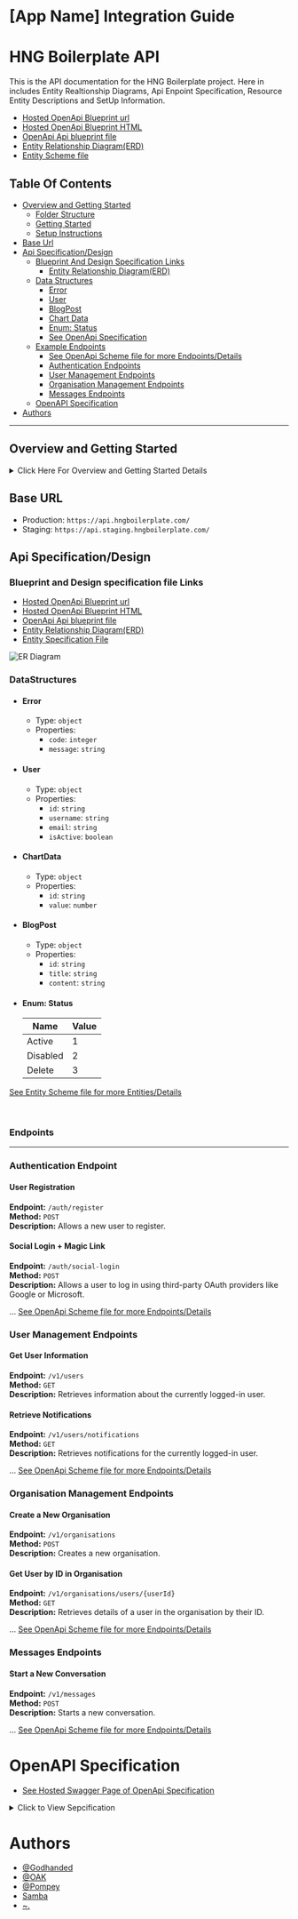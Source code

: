 # [App Name] Integration Guide

# HNG Boilerplate API

This is the API documentation for the HNG Boilerplate project.
Here in includes Entity Realtionship Diagrams, Api Enpoint Specification, Resource Entity Descriptions and SetUp Information.

- [Hosted OpenApi Blueprint url](https://app.swaggerhub.com/apis-docs/GODHANDED0/hng-boilerplate_api/1.0.0)
- [Hosted OpenApi Blueprint HTML](https://hng11openapi.netlify.app/)
- [OpenApi Api blueprint file](https://app.swaggerhub.com/apis/GODHANDED0/hng-boilerplate_api/1.0.0)
- [Entity Relationship Diagram(ERD)](https://i.ibb.co/T4P0YmM/ERDiagram.jpg)
- [Entity Scheme file](https://drive.google.com/file/d/1758mgRWgUcXct-9Yippf-wIPG9dAZb7N/view?usp=sharing)

## Table Of Contents
- [Overview and Getting Started](#overview-and-getting-started)
  - [Folder Structure](#folder-structure)
  - [Getting Started](#getting-started)
  - [Setup Instructions](#setup-instructions)
- [Base Url](#base-url)
- [Api Specification/Design](#api-specificationdesign)
  - [Blueprint And Design Specification Links](#blueprint-and-design-specification-file-links)
    - [Entity Relationship Diagram(ERD)](#blueprint-and-design-specification-file-links)
  - [Data Structures](#datastructures)
    - [Error](#error)
    - [User](#user)
    - [BlogPost](#blogpost)
    - [Chart Data](#chartdata)
    - [Enum: Status](#enum-status)
    - [See OpenApi Specification]()
  - [Example Endpoints](#endpoints)
      - [See OpenApi Scheme file for more Endpoints/Details](#openapi-specification)
      - [Authentication Endpoints](#authentication-endpoint)
      - [User Management Endpoints](#user-management-endpoints)
      - [Organisation Management Endpoints](#organisation-management-endpoints)
      - [Messages Endpoints](#messages-endpoints)
  - [OpenAPI Specification](#openapi-specification)
- [Authors](#authors)

<hr>

## Overview and Getting Started  
<details id="overview-and-getting-started" >

  <summary>
  Click Here For Overview and Getting Started Details
  </summary>

  [Description]

  ## Folder Structure

  ```
  |--- .vscode
  |--- src
  |    |--- Hng.Application
  |    |--- Hng.Application.Test
  |    |--- Hng.Domain
  |    |--- Hng.Infrastructure
  |    |--- Hng.web
  |         |--- Controllers
  |         |--- Program.cs
  |         |--- .dockerignore
  |         |--- Dockerfile
  |         |--- appsettings.json
  |         |--- appsettings.Development.json
  |--- .gitignore
  |--- Hng.Csharp.Web.sln
  ```

  ## Getting started

  Ensure you have your computer setup correctly for development by installing the following

  - .Net 8 with C# 12.0
  - Visual studio 2019 or higher with ASP.Net web installation pack or
  - Visual studio code with .Net and C# dev extensions installed
  - Install .Net maui development pack for future uses

  ## Contribution Guide

  #### If you don't have git on your machine, [install it](https://docs.github.com/en/get-started/quickstart/set-up-git).

  ## Fork this repository

  Fork this repository by clicking on the fork button on the top of this page.
  This will create a copy of this repository in your account.

  ## Clone the repository

  <img align="right" width="300" src="https://firstcontributions.github.io/assets/Readme/clone.png" alt="clone this repository" />

  Now clone the forked repository to your machine. Go to your GitHub account, open the forked repository, click on the code button and then click the _copy to clipboard_ icon.

  Open a terminal and run the following git command:

  ```bash
  git clone "url you just copied"
  ```

  where "url you just copied" (without the quotation marks) is the url to this repository (your fork of this project). See the previous steps to obtain the url.

  <img align="right" width="300" src="https://firstcontributions.github.io/assets/Readme/copy-to-clipboard.png" alt="copy URL to clipboard" />

  For example:

  ```bash
  git clone git@github.com:this-is-you/hng_project.git
  ```

  where `this-is-you` is your GitHub username. Here you're copying the contents of the first-contributions repository on GitHub to your computer.

  ## Create a branch

  Change to the repository directory on your computer (if you are not already there):

  ```bash
  cd hng_project
  ```

  Now create a branch using the `git switch` command:

  ```bash
  git switch -c your-new-branch-name
  ```

  For example:

  ```bash
  git switch -c add-alonzo-church
  ```

  ### Make Changes

  Make your changes to the codebase. Ensure your code follows the project's coding standards and guidelines.

  ### Run Tests

  Run the existing tests to ensure your changes do not break anything. If you added new functionality, write corresponding tests and run them.

  ## commit those changes

  Now open `Contributors.md` file in a text editor, add your name to it. Don't add it at the beginning or end of the file. Put it anywhere in between. Now, save the file.

  <img align="right" width="450" src="https://firstcontributions.github.io/assets/Readme/git-status.png" alt="git status" />

  If you go to the project directory and execute the command `git status`, you'll see there are changes.

  Add those changes to the branch you just created using the `git add` command:

  ## Push changes to GitHub

  Push your changes using the command `git push`:

  ```bash
  git push -u origin your-branch-name
  ```

  replacing `your-branch-name` with the name of the branch you created earlier.

  <details>
  <summary> <strong>If you get any errors while pushing, click here:</strong> </summary>

  - ### Authentication Error
      <pre>remote: Support for password authentication was removed on August 13, 2021. Please use a personal access token instead.
    remote: Please see https://github.blog/2020-12-15-token-authentication-requirements-for-git-operations/ for more information.
    fatal: Authentication failed for 'https://github.com/<your-username>/first-contributions.git/'</pre>
    Go to [GitHub's tutorial](https://docs.github.com/en/authentication/connecting-to-github-with-ssh/adding-a-new-ssh-key-to-your-github-account) on generating and configuring an SSH key to your account.

  </details>

  ## Submit your changes for review into Staging

  If you go to your repository on GitHub, you'll see a `Compare & pull request` button. Click on that button.

  <img style="float: right;" src="https://firstcontributions.github.io/assets/Readme/compare-and-pull.png" alt="create a pull request" />

  Now submit the pull request.

  <img style="float: right;" src="https://firstcontributions.github.io/assets/Readme/submit-pull-request.png" alt="submit pull request" />

  Soon your changes will be merged into the staging branch of this project. You will get a notification email once the changes have been merged.

  ## Setup Instructions

  ### 1. Clone the Repository

  First, clone the repository to your local machine using Git.

  ```sh
  git clone https://github.com/your-username/[app-name].git
  cd [app-name]
  ```

  ### 2. Install Dependencies

  Opening the solution in Visual studio should automatically restore all your dependencies, you can ensure this by right clicking on the solution explorer and clicking `Restore dependencies`.

  If you are using Vscode with the required installations mentioned above, navigate to the project directory and install the required dependencies.

  ```sh
  dotnet restore
  ```

  ### 3. Run the Development Server

  Press `F5` on your keyboard to run the application in debug mode for both Visual studio and Vscode (You may need to open a .cs file to trigger this).

  Alternatively you can `cd` into `src/Hng.Web` project and run the command

  ```sh
  dotnet run
  ```

  ### 4. Verify the Setup

  Depending on the IDE/code editor, you should be greeted with the Swagger documentation page else navigate to `/swagger` to view the documentation
</details>



## Base URL

- Production: `https://api.hngboilerplate.com/`
- Staging: `https://api.staging.hngboilerplate.com/`

## Api Specification/Design
### Blueprint and Design specification file Links
- [Hosted OpenApi Blueprint url](https://app.swaggerhub.com/apis-docs/GODHANDED0/hng-boilerplate_api/1.0.0)
- [Hosted OpenApi Blueprint HTML](https://hng11openapi.netlify.app/)
- [OpenApi Api blueprint file](https://app.swaggerhub.com/apis/GODHANDED0/hng-boilerplate_api/1.0.0)
- [Entity Relationship Diagram(ERD)](https://i.ibb.co/T4P0YmM/ERDiagram.jpg)
- [Entity Specification File](https://drive.google.com/file/d/1758mgRWgUcXct-9Yippf-wIPG9dAZb7N/view?usp=sharing)
     
![ER Diagram](https://i.ibb.co/T4P0YmM/ERDiagram.jpg)

### DataStructures
- #### Error
  - Type: `object`
  - Properties:
    - `code`: `integer`
    - `message`: `string`

- #### User
  - Type: `object`
  - Properties:
    - `id`: `string`
    - `username`: `string`
    - `email`: `string`
    - `isActive`: `boolean`


- #### ChartData
  - Type: `object`
  - Properties:
    - `id`: `string`
    - `value`: `number`

- #### BlogPost
  - Type: `object`
  - Properties:
    - `id`: `string`
    - `title`: `string`
    - `content`: `string`

- #### Enum: Status
  | Name     | Value |
  |----------|-------|
  | Active   | 1     |
  | Disabled | 2     |
  | Delete   | 3     |

[See Entity Scheme file for more Entities/Details]()
  
<br>

### Endpoints
<hr>

### Authentication Endpoint

#### User Registration

**Endpoint:** `/auth/register`  
**Method:** `POST`  
**Description:** Allows a new user to register.

#### Social Login + Magic Link

**Endpoint:** `/auth/social-login`  
**Method:** `POST`  
**Description:** Allows a user to log in using third-party OAuth providers like Google or Microsoft.

...
[See OpenApi Scheme file for more Endpoints/Details](#openapi-specification)

### User Management Endpoints

#### Get User Information

**Endpoint:** `/v1/users`  
**Method:** `GET`  
**Description:** Retrieves information about the currently logged-in user.

#### Retrieve Notifications

**Endpoint:** `/v1/users/notifications`  
**Method:** `GET`  
**Description:** Retrieves notifications for the currently logged-in user.

...
[See OpenApi Scheme file for more Endpoints/Details](https://drive.google.com/file/d/1JXg43RxSbjt6gW8wxkvx2CZfvO_EYuAb/view?usp=sharing)

### Organisation Management Endpoints

#### Create a New Organisation

**Endpoint:** `/v1/organisations`  
**Method:** `POST`  
**Description:** Creates a new organisation.

#### Get User by ID in Organisation

**Endpoint:** `/v1/organisations/users/{userId}`  
**Method:** `GET`  
**Description:** Retrieves details of a user in the organisation by their ID.

...
[See OpenApi Scheme file for more Endpoints/Details](#openapi-specification)

### Messages Endpoints

#### Start a New Conversation

**Endpoint:** `/v1/messages`  
**Method:** `POST`  
**Description:** Starts a new conversation.

...
[See OpenApi Scheme file for more Endpoints/Details](#openapi-specification)

# OpenAPI Specification
- [See Hosted Swagger Page of OpenApi Specification]()
<details>
  <summary> Click to View Sepcification </summary>


## Info
- Version: 3.0.1
- Title: HNG Boilerplate API
- Description: API for the HNG boilerplate project
- Version: 1.0.0

## Servers
- URL: https://api.hngboilerplate.com/
  Description: Main (production) server
- URL: https://api.staging.hngboilerplate.com/
  Description: Staging server

## Components
### Security Schemes
- BearerAuth:
  - Type: http
  - Scheme: bearer

### Schemas
- BaseEntity:
  - Type: object
  - Properties:
    - createdOn:
      - Type: string
      - Format: date-time
    - createdBy:
      - Type: string
    - modifiedOn:
      - Type: string
      - Format: date-time
    - modifiedBy:
      - Type: string
    - status:
      - Type: integer

- Page:
  - Type: object
  - Properties:
    - name:
      - Type: string
      - Example: "page name"
    - content:
      - Type: string
      - Example: |
          <html>
            <head>
              <title>Sample Page</title>
            </head>
            <body>
              <h1>Welcome to the Sample Page</h1>
              <p>This is a simple HTML page example.</p>
            </body>
          </html>

- User:
  - Type: object
  - Properties:
    - id:
      - Type: string
      - Format: uuid
    - name:
      - Type: string
    - email:
      - Type: string
      - Format: email
    - organisationId:
      - Type: string
      - Format: uuid
    - role:
      - Type: string
  - allOf:
    - $ref: '#/components/schemas/BaseEntity'

- InviteFlow:
  - Type: object
  - Properties:
    - id:
      - Type: string
      - Format: uuid
    - email:
      - Type: string
      - Format: email
  - allOf:
    - $ref: '#/components/schemas/BaseEntity'

- Organisation:
  - Type: object
  - Properties:
    - id:
      - Type: string
      - Format: uuid
    - name:
      - Type: string
    - createdAt:
      - Type: string
      - Format: date-time
    - createdby:
      - Type: string
    - modifiedby:
      - Type: string
    - updatedAt:
      - Type: string
      - Format: date-time

- Error:
  - Type: object
  - Properties:
    - code:
      - Type: integer
    - message:
      - Type: string

- LoginRequest:
  - Type: object
  - Properties:
    - email:
      - Type: string
      - Format: email
    - password:
      - Type: string

- LoginResponse:
  - Type: object
  - Properties:
    - token:
      - Type: string
    - user:
      - $ref: '#/components/schemas/User'

- RegisterRequest:
  - Type: object
  - Properties:
    - firstname:
      - Type: string
    - lastname:
      - Type: string
    - email:
      - Type: string
      - Format: email
    - password:
      - Type: string
    - createdAt:
      - Type: string
      - Format: date-time
    - updatedAt:
      - Type: string
      - Format: date-time

- RegisterResponse:
  - Type: object
  - Properties:
    - token:
      - Type: string
    - user:
      - $ref: '#/components/schemas/User'

- Payment:
  - Type: object
  - Properties:
    - id:
      - Type: string
      - Format: uuid
    - reference:
      - Type: string
    - amount:
      - Type: string
    - status:
      - Type: string
    - createdOn:
      - Type: string
      - Format: date-time
    - createdBy:
      - Type: string
    - provider:
      - Type: integer
    - metaData:
      - Type: string

- ActivityLog:
  - Type: object
  - Properties:
    - id:
      - Type: string
      - Format: uuid
    - userId:
      - Type: string
      - Format: uuid
    - action:
      - Type: string
    - timestamp:
      - Type: string
      - Format: date-time
    - description:
      - Type: string
    - organisationId:
      - Type: string
      - Format: uuid
    - activity:
      - Type: string
      - Enum:
        - automation
        - user
        - organisation
      - Example: automation

- Settings:
  - Type: object
  - Properties:
    - siteName:
      - Type: string
    - siteUrl:
      - Type: string
    - adminEmail:
      - Type: string
      - Format: email
    - isDarkMode:
      - Type: boolean
    - isprofilevissible:
      - Type: boolean

- UserProfile:
  - Type: object
  - Properties:
    - firstname:
      - Type: string
    - lastname:
      - Type: string
    - avatarUrl:
      - Type: string

- RandomData:
  - Type: object
  - Properties:
    - id:
      - Type: string
      - Format: uuid
    - name:
      - Type: string
    - description::
      - Type: string     

- OtherData:
  - Type: object
  - Properties:
    - id:
      - Type: string
      - Format: uuid
    - name:
      - Type: string
    - description:
      - Type: string

- ConversationMessage:
  - Type: object
  - Properties:
    - id:
      - Type: string
      - Format: uuid
    - message:
      - Type: string
    - createdBy:
      - Type: string
    - createdOn:
      - Type: string
      - Format: date-time
    - isRead:
      - Type: boolean

- Conversation:
  - Type: object
  - Properties:
    - id:
      - Type: string
      - Format: uuid
    - title:
      - Type: string
      - Example: "Channel-abc"
    - createdBy:
      - Type: string
    - createdOn:
      - Type: string
      - Format: date-time

## Paths

### /auth/login
- POST
  - Summary: User login
  - Tags: Authentication
  - Request Body:
    - Required: true
    - Content:
      - application/json:
        - Schema:
          - $ref: '#/components/schemas/LoginRequest'
  - Responses:
    - '200':
      - Description: Successful login
      - Content:
        - application/json:
          - Schema:
            - $ref: '#/components/schemas/LoginResponse'
    - '400':
      - Description: Invalid request
      - Content:
        - application/json:
          - Schema:
            - $ref: '#/components/schemas/Error'
    - '401':
      - Description: Unauthorized
      - Content:
        - application/json:
          - Schema:
            - $ref: '#/components/schemas/Error'

### /auth/register
- POST
  - Summary: User registration
  - Tags: Authentication
  - Request Body:
    - Required: true
    - Content:
      - application/json:
        - Schema:
          - $ref: '#/components/schemas/RegisterRequest'
  - Responses:
    - '201':
      - Description: Successful registration
      - Content:
        - application/json:
          - Schema:
            - $ref: '#/components/schemas/RegisterResponse'
    - '400':
      - Description: Invalid request
      - Content:
        - application/json:
          - Schema:
            - $ref: '#/components/schemas/Error'

### /auth/social-login
- POST
  - Summary: Social login + magic link (third party oauth like Google, Microsoft etc)
  - Tags: Authentication
  - Request Body:
    - Required: true
    - Content:
      - application/json:
        - Schema:
          - Type: object
          - Properties:
            - token:
              - Type: string
  - Responses:
    - '200':
      - Description: Successful social login
      - Content:
        - application/json:
          - Schema:
            - $ref: '#/components/schemas/LoginResponse'
    - '400':
      - Description: Invalid request
      - Content:
        - application/json:
          - Schema:
            - $ref: '#/components/schemas/Error'
    - '401':
      - Description: Unauthorized
      - Content:
        - application/json:
          - Schema:
            - $ref: '#/components/schemas/Error'

### /auth/change-password
- POST
  - Summary: Change password
  - Tags: Authentication
  - Security:
    - BearerAuth: []
  - Request Body:
    - Required: true
    - Content:
      - application/json:
        - Schema:
          - Type: object
          - Properties:
            - currentPassword:
              - Type: string
            - newPassword:
              - Type: string
  - Responses:
    - '200':
      - Description: Password changed successfully
      - Content:
        - application/json:
          - Schema:
            - Type: object
            - Properties:
              - message:
                - Type: string
    - '400':
      - Description: Invalid request
      - Content:
        - application/json:
          - Schema:
            - $ref: '#/components/schemas/Error'
    - '401':
      - Description: Unauthorized
      - Content:
        - application/json:
          - Schema:
            - $ref: '#/components/schemas/Error'

### /v1/users
- GET
  - Summary: Get the currently loggedin users information
  - Tags: User Management
  - Security:
    - BearerAuth: []
  - Responses:
    - '200':
      - Description: User details
      - Content:
        - application/json:
          - Schema:
            - $ref: '#/components/schemas/User'
    - '400':
      - Description: Invalid request
      - Content:
        - application/json:
          - Schema:
            - $ref: '#/components/schemas/Error'
    - '401':
      - Description: Unauthorized
      - Content:
        - application/json:
          - Schema:
            - $ref: '#/components/schemas/Error'
    - '404':
      - Description: User not found
      - Content:
        - application/json:
          - Schema:
            - $ref: '#/components/schemas/Error'

- PUT
  - Summary: Update the currently loggedin users information
  - Tags: User Management
  - Security:
    - BearerAuth: []
  - Request Body:
    - Required: true
    - Content:
      - application/json:
        - Schema:
          - Type: object
          - Properties:
            - firstname:
              - Type: string
            - lastname:
              - Type: string
            - email:
              - Type: string
              - Format: email
  - Responses:
    - '200':
      - Description: User updated
      - Content:
        - application/json:
          - Schema:
            - $ref: '#/components/schemas/User'
    - '400':
      - Description: Invalid request
      - Content:
        - application/json:
          - Schema:
            - $ref: '#/components/schemas/Error'
    - '401':
      - Description: Unauthorized
      - Content:
        - application/json:
          - Schema:
            - $ref: '#/components/schemas/Error'
    - '404':
      - Description: User not found
      - Content:
        - application/json:
          - Schema:
            - $ref: '#/components/schemas/Error'

- DELETE
  - Summary: Delete the currently loggedin users information
  - Tags: User Management
  - Security:
    - BearerAuth: []
  - Responses:
    - '204':
      - Description: User deleted
    - '400':
      - Description: Invalid request
      - Content:
        - application/json:
          - Schema:
            - $ref: '#/components/schemas/Error'
    - '401':
      - Description: Unauthorized
      - Content:
        - application/json:
          - Schema:
            - $ref: '#/components/schemas/Error'
    - '404':
      - Description: User not found
      - Content:
        - application/json:
          - Schema:
            - $ref: '#/components/schemas/Error'

### /v1/users/invite-link
- GET
  - Summary: Get invite link
  - Tags: User Management
  - Security:
    - BearerAuth: []
  - Responses:
    - '200':
      - Description: Successful response with invite link.
      - Content:
        - application/json:
          - Schema:
            - Type: object
            - Properties:
              - inviteLink:
                - Type: string

### /v1/users/notifications
- GET
  - Summary: Retrieve notifications
  - Tags: User Management
  - Security:
    - BearerAuth: []
  - Responses:
    - '200':
      - Description: Successful response with notifications.
      - Content:
        - application/json:
          - Schema:
            - Type: array
            - Items:
              - Type: object
              - Properties:
                - id:
                  - Type: string
                  - Format: uuid
                - message:
                  - Type: string
                - status:
                  - Type: string
                  - Example: unread
                - createdOn:
                  - Type: string
                  - Format: date-time

### /v1/organisations
- GET
  - Summary: Get all organisations
  - Tags: Organisation Management
  - Security:
    - BearerAuth: []
  - Responses:
    - '200':
      - Description: List of organisations
      - Content:
        - application/json:
          - Schema:
            - Type: array
            - Items:
              - $ref: '#/components/schemas/Organisation'
    - '401':
      - Description: Unauthorized
      - Content:
        - application/json:
          - Schema:
            - $ref: '#/components/schemas/Error'

- POST
  - Summary: Create a new organisation
  - Tags: Organisation Management
  - Security:
    - BearerAuth: []
  - Request Body:
    - Required: true
    - Content:
      - application/json:
        - Schema:
          - Type: object
          - Properties:
            - name:
              - Type: string
  - Responses:
    - '201':
      - Description: Organisation created
      - Content:
        - application/json:
          - Schema:
            - $ref: '#/components/schemas/Organisation'
    - '400':
      - Description: Invalid request
      - Content:
        - application/json:
          - Schema:
            - $ref: '#/components/schemas/Error'
    - '401':
      - Description: Unauthorized
      - Content:
        - application/json:
          - Schema:
            - $ref: '#/components/schemas/Error'

### /v1/organisations/{organisationId}
- GET
  - Summary: Get organisation by ID
  - Tags: Organisation Management
  - Security:
    - BearerAuth: []
  - Parameters:
    - In: path
      Name: organisationId
      Required: true
      Schema:
        Type: string
        Format: uuid
  - Responses:
    - '200':
      - Description: Organisation details
      - Content:
        - application/json:
          - Schema:
            - $ref: '#/components/schemas/Organisation'
    - '400':
      - Description: Invalid request
      - Content:
        - application/json:
          - Schema:
            - $ref: '#/components/schemas/Error'
    - '401':
      - Description: Unauthorized
      - Content:
        - application/json:
          - Schema:
            - $ref: '#/components/schemas/Error'
    - '404':
      - Description: Organisation not found
      - Content:
        - application/json:
          - Schema:
            - $ref: '#/components/schemas/Error'

- PUT
  - Summary: Update organisation by ID
  - Tags: Organisation Management
  - Security:
    - BearerAuth: []
  - Parameters:
    - In: path
      Name: organisationId
      Required: true
      Schema:
        Type: string
        Format: uuid
  - Request Body:
    - Required: true
    - Content:
      - application/json:
        - Schema:
          - Type: object
          - Properties:
            - name:
              - Type: string
  - Responses:
    - '200':
      - Description: Organisation details
      - Content:
        - application/json:
          - Schema:
            - $ref: '#/components/schemas/Organisation'
    - '400':
      - Description: Invalid request
      - Content:
        - application/json:
          - Schema:
            - $ref: '#/components/schemas/Error'
    - '401':
      - Description: Unauthorized
      - Content:
        - application/json:
          - Schema:
            - $ref: '#/components/schemas/Error'
    - '404':
      - Description: Organisation not found
      - Content:
        - application/json:
          - Schema:
            - $ref: '#/components/schemas/Error'

### /v1/organisations/users
- GET
  - Summary: Get all users in the organisation
  - Tags: Organisation Management
  - Security:
    - BearerAuth: []
  - Responses:
    - '200':
      - Description: List of users
      - Content:
        - application/json:
          - Schema:
            - Type: array
            - Items:
              - $ref: '#/components/schemas/User'
    - '401':
      - Description: Unauthorized
      - Content:
        - application/json:
          - Schema:
            - $ref: '#/components/schemas/Error'

### /v1/organisations/users/{userId}
- GET
  - Summary: Get user by ID
  - Tags: Organisation Management
  - Security:
    - BearerAuth: []
  - Parameters:
    - In: path
      Name: userId
      Required: true
      Schema:
        Type: string
        Format: uuid
  - Responses:
    - '200':
      - Description: User details
      - Content:
        - application/json:
          - Schema:
            - $ref: '#/components/schemas/User'
    - '400':
      - Description: Invalid request
      - Content:
        - application/json:
          - Schema:
            - $ref: '#/components/schemas/Error'
    - '401':
      - Description: Unauthorized
      - Content:
        - application/json:
          - Schema:
            - $ref: '#/components/schemas/Error'
    - '404':
      - Description: User not found
      - Content:
        - application/json:
          - Schema:
            - $ref: '#/components/schemas/Error'

### /v1/messages
- POST
  - Summary: Start a new conversation
  - Tags: Messages
  - Security:
    - BearerAuth: []
  - Request Body:
    - Required: true
    - Content:
      - application/json:
        - Schema:
          - Type: object
          - Properties:
            - conversationType:
              - Type: string
              - Example: Channel, Private
            - to:
              - Type: string
              - Format: uuid
            - message:
              - Type: string
  - Responses:
    - '200':
      - Description: Conversation sent successfully
      - Content:
        - application/json:
          - Schema:
            - allOf:
              - $ref: '#/components/schemas/ConversationMessage'
    - '400':
      - Description: Invalid request
      - Content:
        - application/json:
          - Schema:
            - $ref: '#/components/schemas/Error'
    - '500':
      - Description: Internal server error
      - Content:
        - application/json:
          - Schema:
            - $ref: '#/components/schemas/Error'

- GET
  - Summary: Get conversations
  - Tags: Messages
  - Security:
    - BearerAuth: []
  - Responses:
    - '200':
      - Description: List of user conversations
      - Content:
        - application/json:
          - Schema:
            - Type: array
            - Items:
              - allOf:
                - $ref: '#/components/schemas/Conversation'
    - '500':
      - Description: Internal server error
      - Content:
        - application/json:
          - Schema:
            - $ref: '#/components/schemas/Error'

## /v1/messages/{conversationId}

### GET
- **Summary:** Get all the messages for a conversation
- **Security:** BearerAuth
- **Tags:** Messages
- **Parameters:**
  - **Path Parameters:**
    - `conversationId` (required, string, format: uuid)
- **Responses:**
  - `200`:
    - **Description:** List of conversation messages
    - **Content:** application/json
      ```json
      {
        "type": "array",
        "items": {
          "$ref": "#/components/schemas/ConversationMessage"
        }
      }
      ```
  - `500`:
    - **Description:** Internal server error
    - **Content:** application/json
      ```json
      {
        "$ref": "#/components/schemas/Error"
      }
      ```

## /v1/payments/

### POST
- **Summary:** Process payments (Stripe, Flutterwave and LemonSqueezy)
- **Security:** BearerAuth
- **Tags:** Payments
- **Request Body:**
  - **Content:** application/json
    ```json
    {
      "type": "object",
      "properties": {
        "reference": {
          "type": "string"
        },
        "provider": {
          "type": "string"
        },
        "metaData": {
          "type": "string",
          "example": {
            "organisationId": "3432-fs334-4fduji-g56",
            "productId": "suc231",
            "productTye": "subscription",
            "users": [
              {
                "id": "5343-3ddnbd-0993435"
              },
              {
                "id": "7343-3ddnbd-0993435"
              },
              {
                "id": "67343-3ddnbd-0993435"
              },
              {
                "id": "4343-3ddnbd-0993435"
              }
            ]
          }
        }
      }
    }
    ```
- **Responses:**
  - `200`:
    - **Description:** Payment intent created
    - **Content:** application/json
      ```json
      {
        "type": "object",
        "properties": {
          "clientSecret": {
            "type": "string"
          }
        }
      }
      ```
  - `400`:
    - **Description:** Invalid request
    - **Content:** application/json
      ```json
      {
        "$ref": "#/components/schemas/Error"
      }
      ```
  - `500`:
    - **Description:** Internal server error
    - **Content:** application/json
      ```json
      {
        "$ref": "#/components/schemas/Error"
      }
      ```

## /v1/superadmin/users

### GET
- **Summary:** Get all users (Superadmin)
- **Security:** BearerAuth
- **Tags:** Superadmin Interface
- **Responses:**
  - `200`:
    - **Description:** List of all users
    - **Content:** application/json
      ```json
      {
        "type": "array",
        "items": {
          "$ref": "#/components/schemas/User"
        }
      }
      ```
  - `401`:
    - **Description:** Unauthorized
    - **Content:** application/json
      ```json
      {
        "$ref": "#/components/schemas/Error"
      }
      ```

## /v1/superadmin/orgs

### GET
- **Summary:** Get all organizations (Superadmin)
- **Security:** BearerAuth
- **Tags:** Superadmin Interface
- **Responses:**
  - `200`:
    - **Description:** List of all organizations
    - **Content:** application/json
      ```json
      {
        "type": "array",
        "items": {
          "$ref": "#/components/schemas/Organisation"
        }
      }
      ```
  - `401`:
    - **Description:** Unauthorized
    - **Content:** application/json
      ```json
      {
        "$ref": "#/components/schemas/Error"
      }
      ```

## /v1/superadmin/payments

### GET
- **Summary:** Get all payments (Superadmin)
- **Security:** BearerAuth
- **Tags:** Superadmin Interface
- **Responses:**
  - `200`:
    - **Description:** List of all payments
    - **Content:** application/json
      ```json
      {
        "type": "array",
        "items": {
          "$ref": "#/components/schemas/Payment"
        }
      }
      ```
  - `401`:
    - **Description:** Unauthorized
    - **Content:** application/json
      ```json
      {
        "$ref": "#/components/schemas/Error"
      }
      ```

## /v1/superadmin/activity-log

### GET
- **Summary:** Get activity log (Superadmin)
- **Security:** BearerAuth
- **Tags:** Superadmin Interface
- **Responses:**
  - `200`:
    - **Description:** Activity log
    - **Content:** application/json
      ```json
      {
        "type": "array",
        "items": {
          "$ref": "#/components/schemas/ActivityLog"
        }
      }
      ```
  - `401`:
    - **Description:** Unauthorized
    - **Content:** application/json
      ```json
      {
        "$ref": "#/components/schemas/Error"
      }
      ```

## /v1/settings

### GET
- **Summary:** Get application settings
- **Security:** BearerAuth
- **Tags:** Settings
- **Responses:**
  - `200`:
    - **Description:** Application settings
    - **Content:** application/json
      ```json
      {
        "$ref": "#/components/schemas/Settings"
      }
      ```
  - `401`:
    - **Description:** Unauthorized
    - **Content:** application/json
      ```json
      {
        "$ref": "#/components/schemas/Error"
      }
      ```

### PUT
- **Summary:** Update application settings
- **Security:** BearerAuth
- **Tags:** Settings
- **Request Body:**
  - **Content:** application/json
    ```json
    {
      "$ref": "#/components/schemas/Settings"
    }
    ```
- **Responses:**
  - `200`:
    - **Description:** Settings updated
    - **Content:** application/json
      ```json
      {
        "$ref": "#/components/schemas/Settings"
      }
      ```
  - `400`:
    - **Description:** Invalid request
    - **Content:** application/json
      ```json
      {
        "$ref": "#/components/schemas/Error"
      }
      ```
  - `401`:
    - **Description:** Unauthorized
    - **Content:** application/json
      ```json
      {
        "$ref": "#/components/schemas/Error"
      }
      ```

## /v1/landing/privacy-policy

### POST
- **Summary:** Create privacy policy
- **Tags:** Landing Pages
- **Request Body:**
  - **Content:** application/json
    ```json
    {
      "$ref": "#/components/schemas/Page"
    }
    ```
- **Responses:**
  - `200`:
    - **Description:** Privacy policy
    - **Content:** text/html
      ```html
      {
        "type": "string",
        "format": "html"
      }
      ```
  - `401`:
    - **Description:** Unauthorized
    - **Content:** application/json
      ```json
      {
        "$ref": "#/components/schemas/Error"
      }
      ```

## /v1/landing/about-us

### POST
- **Summary:** Create about us page
- **Tags:** Landing Pages
- **Request Body:**
  - **Content:** application/json
    ```json
    {
      "$ref": "#/components/schemas/Page"
    }
    ```
- **Responses:**
  - `200`:
    - **Description:** About us page
    - **Content:** text/html
      ```html
      {
        "type": "string",
        "format": "html"
      }
      ```
  - `401`:
    - **Description:** Unauthorized
    - **Content:** application/json
      ```json
      {
        "$ref": "#/components/schemas/Error"
      }
      ```

## /v1/contact-us

### POST
- **Summary:** Create contact us information
- **Tags:** Contact us
- **Request Body:**
  - **Content:** application/json
    ```json
    {
      "$ref": "#/components/schemas/Page"
    }
    ```
- **Responses:**
  - `200`:
    - **Description:** Contact form submitted
    - **Content:** application/json
      ```json
      {
        "type": "object",
        "properties": {
          "message": {
            "type": "string"
          }
        }
      }
      ```
  - `400`:
    - **Description:** Invalid request
    - **Content:** application/json
      ```json
      {
        "$ref": "#/components/schemas/Error"
      }
      ```
  - `401`:
    - **Description:** Unauthorized
    - **Content:** application/json
      ```json
      {
        "$ref": "#/components/schemas/Error"
      }
      ```

## /v1/invite

### POST
- **Summary:** Send an invite
- **Security:** BearerAuth
- **Tags:** Invite Flow
- **Request Body:**
  - **Content:** application/json
    ```json
    {
      "type": "object",
      "properties": {
        "email": {
          "type": "string",
          "format": "email"
        }
      }
    }
    ```
- **Responses:**
  - `200`:
    - **Description:** Invite sent successfully
    - **Content:** application/json
      ```json
      {
        "type": "object",
        "properties": {
          "message": {
            "type": "string"
          }
        }
      }
      ```
  - `400`:
    - **Description:** Invalid request
    - **Content:** application/json
      ```json
      {
        "$ref": "#/components/schemas/Error"
      }
      ```
  - `401`:
    - **Description:** Unauthorized
    - **Content:** application/json
      ```json
      {
        "$ref": "#/components/schemas/Error"
      }
      ```

## /v1/data-export

### POST
- **Summary:** Export user data
- **Security:** BearerAuth
- **Tags:** Data Export
- **Request Body:**
  - **Content:** application/json
    ```json
    {
      "type": "object",
      "properties": {
        "email": {
          "type": "string",
          "format": "email"
        }
      }
    }
    ```
- **Responses:**
  - `200`:
    - **Description:** User data export initiated
    - **Content:** application/json
      ```json
      {
        "type": "object",
        "properties": {
          "data": {
            "type": "string"
          }
        }
      }
      ```
  - `401`:
    - **Description:** Unauthorized
    - **Content:** application/json
      ```json
      {
        "$ref": "#/components/schemas/Error"
      }
      ```

## /v1/random-data

### GET
- **Summary:** Get list of random data associated with user
- **Security:** BearerAuth
- **Tags:** Random Data
- **Responses:**
  - `200`:
    - **Description:** List of random data
    - **Content:** application/json
      ```json
      {
        "type": "array",
        "items": {
          "$ref": "#/components/schemas/RandomData"
        }
      }
      ```
  - `401`:
    - **Description:** Unauthorized
    - **Content:** application/json
      ```json
      {
        "$ref": "#/components/schemas/Error"
      }
      ```

## /v1/random-data/{dataId}

### GET
- **Summary:** Get single random data by ID
- **Security:** BearerAuth
- **Tags:** Random Data
- **Parameters:**
  - **Path Parameters:**
    - `dataId` (required, string, format: uuid)
- **Responses:**
  - `200`:
    - **Description:** Single random data details
    - **Content:** application/json
      ```json
      {
        "$ref": "#/components/schemas/RandomData"
      }
      ```
  - `400`:
    - **Description:** Invalid request
    - **Content:** application/json
      ```json
      {
        "$ref": "#/components/schemas/Error"
      }
      ```
  - `401`:
    - **Description:** Unauthorized
    - **Content:** application/json
      ```json
      {
        "$ref": "#/components/schemas/Error"
      }
      ```
  - `404`:
    - **Description:** Data not found
    - **Content:** application/json
      ```json
      {
        "$ref": "#/components/schemas/Error"
      }
      ```

## /v1/other-data

### GET
- **Summary:** Get list of other data with search and sorting
- **Security:** BearerAuth
- **Tags:** Random Data
- **Parameters:**
  - **Query Parameters:**
    - `search` (optional, string)
    - `sortBy` (optional, string)
    - `sortOrder` (optional, string, enum: [asc, desc])
- **Responses:**
  - `200`:
    - **Description:** List of other data with search and sorting
    - **Content:** application/json
      ```json
      {
        "type": "array",
        "items": {
          "$ref": "#/components/schemas/OtherData"
        }
      }
      ```
  - `401`:
    - **Description:** Unauthorized
    - **Content:** application/json
      ```json
      {
        "$ref": "#/components/schemas/Error"
      }
      ```

## /v1/chart

### GET
- **Summary:** Retrieve chart data
- **Security:** BearerAuth
- **Tags:** Chart
- **Description:** Endpoint to fetch data for displaying charts.
- **Responses:**
  - `200`:
    - **Description:** Successful response with chart data.
    - **Content:** application/json
      ```json
      {
        "type": "object",
        "properties": {
          "chartName": {
            "type": "string"
          },
          "chartDescription": {
            "type": "string"
          },
          "chartData": {
            "type": "array",
            "items": {
              "type": "object",
              "properties": {
                "label": {
                  "type": "string"
                },
                "value": {
                  "type": "number",
                  "format": "float"
                }
              }
            }
          }
        }
      }
      ```

## /v1/content/{id}

### PUT
- **Summary:** Update content by ID
- **Security:** BearerAuth
- **Tags:** Content
- **Description:** Endpoint to update content based on its ID.
- **Parameters:**
  - **Path Parameters:**
    - `id` (required, string)
- **Request Body:**
  - **Content:** application/json
    ```json
    {
      "type": "object",
      "properties": {
        "content": {
          "type": "string"
        }
      }
    }
    ```
- **Responses:**
  - `200`:
    - **Description:** Content updated successfully.

## /v1/blog

### POST
- **Summary:** Create blog posts
- **Security:** BearerAuth
- **Tags:** Blog
- **Description:** Endpoint to create blog posts.
- **Request Body:**
  - **Content:** application/json
    ```json
    {
      "type": "object",
      "properties": {
        "title": {
          "type": "string"
        },
        "content": {
          "type": "string"
        },
        "tag": {
          "type": "string",
          "example": "tech, info, crypto"
        }
      }
    }
    ```
- **Responses:**
  - `200`:
    - **Description:** Blog post successfully created.
    - **Content:** application/json
      ```json
      {
        "type": "object",
        "properties": {
          "id": {
            "type": "string",
            "format": "uuid"
          },
          "title": {
            "type": "string"
          },
          "content": {
            "type": "string"
          },
          "author": {
            "type": "string"
          },
          "tags": {
            "type": "array",
            "items": {
              "type": "string",
              "example": "tech, info, crypto"
            }
          },
          "createdOn": {
            "type": "string",
            "format": "date-time"
          }
        }
      }
      ```

### GET
- **Summary:** Retrieve blog posts
- **Security:** BearerAuth
- **Tags:** Blog
- **Description:** Endpoint to fetch blog posts.
- **Responses:**
  - `200`:
    - **Description:** Successful response with blog posts.
    - **Content:** application/json
      ```json
      {
        "type": "array",
        "items": {
          "type": "object",
          "properties": {
            "id": {
              "type": "string",
              "format": "uuid"
            },
            "title": {
              "type": "string"
            },
            "content": {
              "type": "string"
            },
            "author": {
              "type": "string"
            },
            "tags": {
              "type": "array",
              "items": {
                "type": "string",
                "example": "tech, info, crypto"
              }
            },
            "createdOn": {
              "type": "string",
              "format": "date-time"
            }
          }
        }
      }
      ```

## /v1/language-region

### GET
- **Summary:** Retrieve language and region settings
- **Security:** BearerAuth
- **Tags:** Language Region
- **Description:** Endpoint to fetch language and region settings.
- **Responses:**
  - `200`:
    - **Description:** Successful response with language and region settings.
    - **Content:** application/json
      ```json
      {
        "type": "array",
        "items": {
          "properties": {
            "language": {
              "type": "string"
            },
            "region": {
              "type": "string"
            }
          }
        }
      }
      ```

## /v1/email-templates

### GET
- **Summary:** Retrieve email templates
- **Security:** BearerAuth
- **Tags:** Email Templates
- **Description:** Endpoint to fetch email templates in HTML format.
- **Responses:**
  - `200`:
    - **Description:** Successful response with email templates.
    - **Content:** application/json
      ```json
      {
        "type": "array",
        "items": {
          "properties": {
            "id": {
              "type": "string",
              "format": "uuid"
            },
            "content": {
              "type": "string",
              "example": "<html><head><title>Email Template</title></head><body><h1>Welcome!</h1><p>This is an email template.</p></body></html>"
            },
            "createdOn": {
              "type": "string",
              "format": "date-time"
            },
            "createdBy": {
              "type": "string"
            },
            "modifiedOn": {
              "type": "string",
              "format": "date-time"
            },
            "modifiedby": {
              "type": "string"
            }
          }
        }
      }
      ```

## /v1/email-templates/{templateId}

### PUT
- **Summary:** Update email template content
- **Security:** BearerAuth
- **Tags:** Email Templates
- **Description:** Endpoint to update email templates in HTML format.
- **Parameters:**
  - **Path Parameters:**
    - `templateId` (required, string)
- **Request Body:**
  - **Content:** application/json
    ```json
    {
      "properties": {
        "content": {
          "type": "string"
        }
      }
    }
    ```
- **Responses:**
  - `200`:
    - **Description:** Successful login
    - **Content:** application/json
      ```json
      {
        "$ref": "#/components/schemas/LoginResponse"
      }
      ```
  - `400`:
    - **Description:** Invalid request
    - **Content:** application/json
      ```json
      {
        "$ref": "#/components/schemas/Error"
      }
      ```
  - `401`:
    - **Description:** Unauthorized
    - **Content:** application/json
      ```json
      {
        "$ref": "#/components/schemas/Error"
      }
      ```

</details>


# Authors
- [@Godhanded]()
- [@OAK]()
- [@Pompey]()
- [Samba]()
- [~.]()